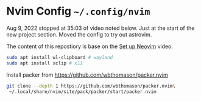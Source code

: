 # Nvim Config `~/.config/nvim`


Aug 9, 2022 stopped at 35:03 of video noted below.
Just at the start of the new project section.
Moved the config to try out astrovim.

The content of this repostiory is base on the
[Set up Neovim](https://youtu.be/ajmK0ZNcM4Q)
video.

```bash
sudo apt install wl-clipboard # wayland
sudo apt install xclip # x11
```

Install packer from https://github.com/wbthomason/packer.nvim

```bash
git clone --depth 1 https://github.com/wbthomason/packer.nvim\
 ~/.local/share/nvim/site/pack/packer/start/packer.nvim
```
